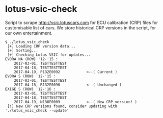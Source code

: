# lotus-vsic-check
Script to scrape http://vsic.lotuscars.com for ECU calibration (CRP) files for customisable list of cars.
We store historical CRP versions in the script, for our own entertainment.

```
$ ./lotus_vsic_check
 [+] Loading CRP version data...
 [+] Sorting...
 [+] Checking Lotus VSIC for updates...
EVORA NA (ROW) '12-'15 :
	2017-03-01, TESTTESTTEST
	2017-04-18, TESTTESTTEST
	2017-04-19, P132E0092            <--( Current )
EVORA S (ROW) '12-'15 :
	2017-03-01, TESTTESTTEST
	2017-04-18, R132E0096            <--( Unchanged )
EXIGE S (ROW) '12-'16 :
	2017-03-01, TESTTESTTEST
	2017-04-18, TESTTESTTEST
	2017-04-19, N138E0009            <--( New CRP version! )
 [!] New CRP versions found, consider updating with './lotus_vsic_check --update'
```
